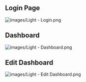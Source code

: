 ## Login Page
![images/Light - Login.png]()

## Dashboard
![images/Light - Dashboard.png]()

## Edit Dashboard
![images/Light - Edit Dashboard.png]()